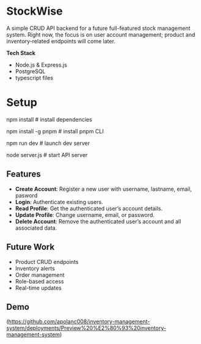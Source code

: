 # StockWise

A simple CRUD API backend for a future full-featured stock management system. Right now, the focus is on user account management; product and inventory-related endpoints will come later.

**Tech Stack**  
- Node.js & Express.js  
- PostgreSQL  
- typescript files  


# Setup
npm install        # install dependencies

npm install -g pnpm # install pnpm CLI

npm run dev         # launch dev server

node server.js      # start API server


## Features

- **Create Account**: Register a new user with username, lastname, email, pasword 
- **Login**: Authenticate existing users. 
- **Read Profile**: Get the authenticated user’s account details.  
- **Update Profile**: Change username, email, or password.  
- **Delete Account**: Remove the authenticated user’s account and all associated data.

## Future Work

- Product CRUD endpoints  
- Inventory alerts  
- Order management  
- Role-based access  
- Real-time updates  


## Demo

(https://github.com/apolanc008/inventory-management-system/deployments/Preview%20%E2%80%93%20inventory-management-system)
